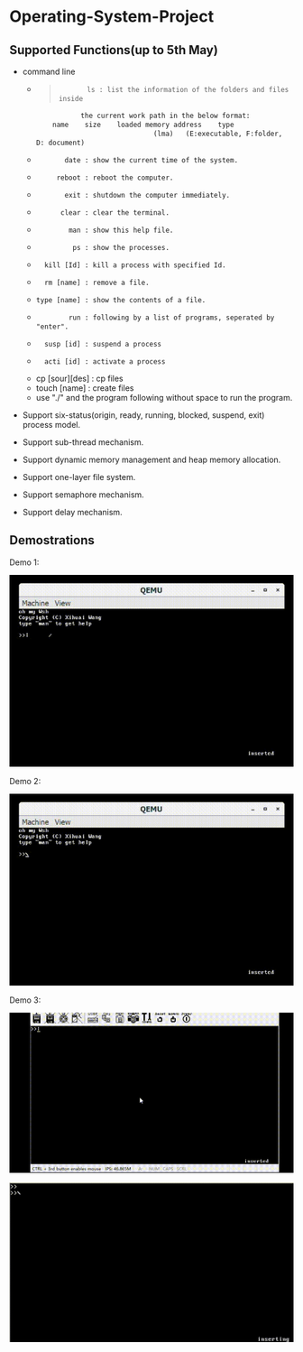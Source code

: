 # Operating-System-Project

## Supported Functions(up to 5th May)
- command line
    
    * >            ls : list the information of the folders and files inside 
                     the current work path in the below format:
              name    size    loaded memory address    type
                                       (lma)   (E:executable, F:folder, D: document)
    *            date : show the current time of the system.
    *          reboot : reboot the computer.
    *            exit : shutdown the computer immediately.
    *           clear : clear the terminal.
    *             man : show this help file.
    *              ps : show the processes.
    *       kill [Id] : kill a process with specified Id.
    *       rm [name] : remove a file.
    *     type [name] : show the contents of a file.
    *             run : following by a list of programs, seperated by "enter".
    *       susp [id] : suspend a process 
    *       acti [id] : activate a process 
    *  cp [sour][des] : cp files
    *    touch [name] : create files
    *   use "./" and the program following without space to run the program.

- Support six-status(origin, ready, running, blocked, suspend, exit) process model.
- Support sub-thread mechanism.
- Support dynamic memory management and heap memory allocation.
- Support one-layer file system.
- Support semaphore mechanism.
- Support delay mechanism.

## Demostrations
Demo 1:

![Six-status model](/demos/six-status.gif)


Demo 2:

![Sub-thread and heap memory allocation mechanism](/demos/subThreads.gif)

Demo 3:

![File system demo 1](/demos/demo-create-and-delete.gif)

![File system demo 2](/demos/demo-cp.gif)


